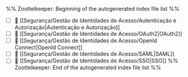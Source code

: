 %% Zoottelkeeper: Beginning of the autogenerated index file list  %%
- [ ] 📄 [[Segurança/Gestão de Identidades de Acesso/Autenticação e Autorização|Autenticação e Autorização]]
- [ ] 📄 [[Segurança/Gestão de Identidades de Acesso/OAuth2|OAuth2]]
- [ ] 📄 [[Segurança/Gestão de Identidades de Acesso/OpenId Connect|OpenId Connect]]
- [ ] 📄 [[Segurança/Gestão de Identidades de Acesso/SAML|SAML]]
- [ ] 📄 [[Segurança/Gestão de Identidades de Acesso/SSO|SSO]]
%% Zoottelkeeper: End of the autogenerated index file list  %%
